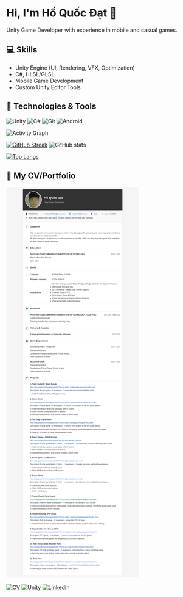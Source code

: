 # Hi, I'm Hồ Quốc Đạt 👋

Unity Game Developer with experience in mobile and casual games.

## 💻 Skills
- Unity Engine (UI, Rendering, VFX, Optimization)
- C#, HLSL/GLSL
- Mobile Game Development
- Custom Unity Editor Tools

<!-- Technologies section -->
## 🔧 Technologies & Tools
![Unity](https://img.shields.io/badge/-Unity-000?&logo=Unity)
![C#](https://img.shields.io/badge/-C%23-239120?&logo=c-sharp)
![Git](https://img.shields.io/badge/-Git-F05032?&logo=git&logoColor=white)
![Android](https://img.shields.io/badge/-Android-3DDC84?&logo=android&logoColor=white)

<!-- GitHub activity graph -->
![Activity Graph](https://github-readme-activity-graph.vercel.app/graph?username=hodat140600&theme=github)

[![GitHub Streak](https://github-readme-streak-stats.herokuapp.com/?user=hodat140600&theme=dark)](https://git.io/streak-stats) ![GitHub stats](https://github-readme-stats.vercel.app/api?username=hodat140600&show_icons=true&theme=radical)

[![Top Langs](https://github-readme-stats.vercel.app/api/top-langs/?username=hodat140600&layout=compact)](https://github.com/anuraghazra/github-readme-stats)

## 📄 My CV/Portfolio
![My CV Preview](screenshots/cv-preview.png)

[![CV](https://img.shields.io/badge/Portfolio-4285F4?style=for-the-badge&logo=googlechrome&logoColor=white)](https://hodat140600.github.io/My-Info/)
[![Unity](https://img.shields.io/badge/Unity-000000?style=for-the-badge&logo=unity&logoColor=white)](https://hodat140600.itch.io)
[![LinkedIn](https://img.shields.io/badge/LinkedIn-0077B5?style=for-the-badge&logo=linkedin&logoColor=white)](https://www.linkedin.com/in/đạt-hồ-a064ab187/)
